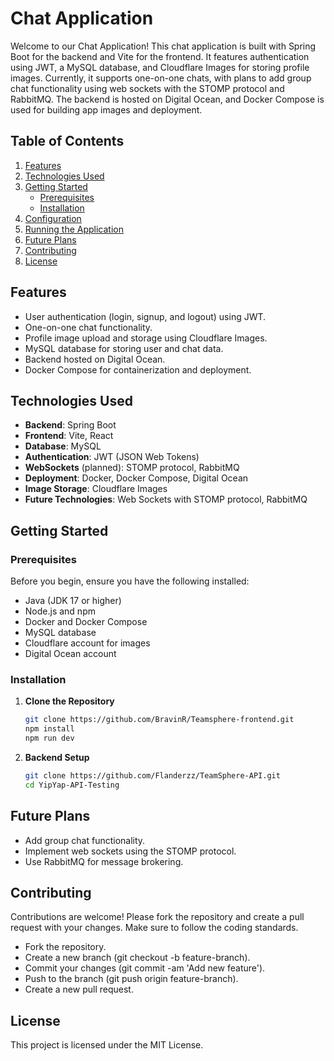 # Chat Application

Welcome to our Chat Application! This chat application is built with Spring Boot for the backend and Vite for the frontend. It features authentication using JWT, a MySQL database, and Cloudflare Images for storing profile images. Currently, it supports one-on-one chats, with plans to add group chat functionality using web sockets with the STOMP protocol and RabbitMQ. The backend is hosted on Digital Ocean, and Docker Compose is used for building app images and deployment.

## Table of Contents

1. [Features](#features)
2. [Technologies Used](#technologies-used)
3. [Getting Started](#getting-started)
    - [Prerequisites](#prerequisites)
    - [Installation](#installation)
4. [Configuration](#configuration)
5. [Running the Application](#running-the-application)
6. [Future Plans](#future-plans)
7. [Contributing](#contributing)
8. [License](#license)

## Features

- User authentication (login, signup, and logout) using JWT.
- One-on-one chat functionality.
- Profile image upload and storage using Cloudflare Images.
- MySQL database for storing user and chat data.
- Backend hosted on Digital Ocean.
- Docker Compose for containerization and deployment.

## Technologies Used

- **Backend**: Spring Boot
- **Frontend**: Vite, React
- **Database**: MySQL
- **Authentication**: JWT (JSON Web Tokens)
- **WebSockets** (planned): STOMP protocol, RabbitMQ
- **Deployment**: Docker, Docker Compose, Digital Ocean
- **Image Storage**: Cloudflare Images
- **Future Technologies**: Web Sockets with STOMP protocol, RabbitMQ

## Getting Started

### Prerequisites

Before you begin, ensure you have the following installed:

- Java (JDK 17 or higher)
- Node.js and npm
- Docker and Docker Compose
- MySQL database
- Cloudflare account for images
- Digital Ocean account

### Installation

1. **Clone the Repository**

   ```sh
   git clone https://github.com/BravinR/Teamsphere-frontend.git
   npm install
   npm run dev
   ```

2. **Backend Setup**
    ```sh 
    git clone https://github.com/Flanderzz/TeamSphere-API.git
    cd YipYap-API-Testing

## Future Plans
- Add group chat functionality.
- Implement web sockets using the STOMP protocol.
- Use RabbitMQ for message brokering.

## Contributing
Contributions are welcome! Please fork the repository and create a pull request with your changes. Make sure to follow the coding standards. 

- Fork the repository.
- Create a new branch (git checkout -b feature-branch).
- Commit your changes (git commit -am 'Add new feature').
- Push to the branch (git push origin feature-branch).
- Create a new pull request.

## License
This project is licensed under the MIT License.